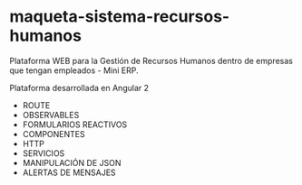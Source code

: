 # maqueta-sistema-recursos-humanos
Plataforma WEB para la Gestión de Recursos Humanos dentro de empresas que tengan empleados - Mini ERP.


Plataforma desarrollada en Angular 2

- ROUTE
- OBSERVABLES
- FORMULARIOS REACTIVOS
- COMPONENTES
- HTTP
- SERVICIOS
- MANIPULACIÓN DE JSON
- ALERTAS DE MENSAJES


